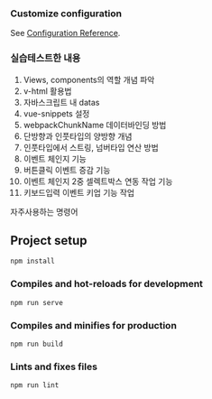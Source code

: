 ### Customize configuration
See [Configuration Reference](https://cli.vuejs.org/config/).


### 실습테스트한 내용 
1. Views, components의 역할 개념 파악 
2. v-html 활용법 
3. 자바스크립트 내 datas
4. vue-snippets 설정
5. webpackChunkName 데이터바인딩 방법 
6. 단방향과 인풋타입의 양방향 개념
7. 인풋타입에서 스트링, 넘버타입 연산 방법
8. 이벤트 체인지 기능
9. 버튼클릭 이벤트 증감 기능
10. 이벤트 체인지 2중 셀렉트박스 연동 작업 기능
11. 키보드입력 이벤트 키업 기능 작업


자주사용하는 명령어
## Project setup
```
npm install
```

### Compiles and hot-reloads for development
```
npm run serve
```

### Compiles and minifies for production
```
npm run build
```

### Lints and fixes files
```
npm run lint
```